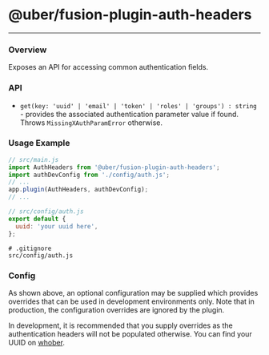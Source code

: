 # @uber/fusion-plugin-auth-headers

---

### Overview

Exposes an API for accessing common authentication fields.

### API

* `get(key: 'uuid' | 'email' | 'token' | 'roles' | 'groups') : string` - provides the associated authentication parameter value if found.  Throws `MissingXAuthParamError` otherwise.

### Usage Example

```js
// src/main.js
import AuthHeaders from '@uber/fusion-plugin-auth-headers';
import authDevConfig from './config/auth.js';
// ...
app.plugin(AuthHeaders, authDevConfig);
// ...

// src/config/auth.js
export default {
  uuid: 'your uuid here',
};
```

```
# .gitignore
src/config/auth.js
```

### Config

As shown above, an optional configuration may be supplied which provides overrides that can be used in development environments only.  Note that in production, the configuration overrides are ignored by the plugin.

In development, it is recommended that you supply overrides as the authentication headers will not be populated otherwise.  You can find your UUID on [whober](https://whober.uberinternal.com/).
